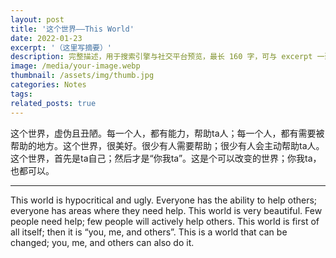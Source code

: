 ```yaml
---
layout: post
title: '这个世界——This World'
date: 2022-01-23
excerpt: '（这里写摘要）'
description: 完整描述，用于搜索引擎与社交平台预览，最长 160 字，可与 excerpt 一致
image: /media/your-image.webp
thumbnail: /assets/img/thumb.jpg
categories: Notes
tags: 
related_posts: true
---
```


这个世界，虚伪且丑陋。每一个人，都有能力，帮助ta人；每一个人，都有需要被帮助的地方。这个世界，很美好。很少有人需要帮助；很少有人会主动帮助ta人。这个世界，首先是ta自己；然后才是“你我ta”。这是个可以改变的世界；你我ta，也都可以。

---

This world is hypocritical and ugly. Everyone has the ability to help others; everyone has areas where they need help. This world is very beautiful. Few people need help; few people will actively help others. This world is first of all itself; then it is “you, me, and others”. This is a world that can be changed; you, me, and others can also do it.
